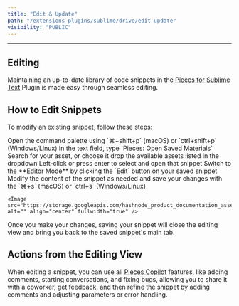 ```yaml
---
title: "Edit & Update"
path: "/extensions-plugins/sublime/drive/edit-update"
visibility: "PUBLIC"
---
```

***

## Editing

Maintaining an up-to-date library of code snippets in the <a target="_blank" href="https://packagecontrol.io/packages/Pieces">Pieces for Sublime Text</a> Plugin is made easy through seamless editing.

## How to Edit Snippets

To modify an existing snippet, follow these steps:

<Steps>
  <Step title="Open the Command Palette">
    Open the command palette using `⌘+shift+p` (macOS) or `ctrl+shift+p` (Windows/Linux)
  </Step>

  <Step title="Open Saved Materials">
    In the text field, type `Pieces: Open Saved Materials`
  </Step>

  <Step title="Search for your Materials">
    Search for your asset, or choose it drop the available assets listed in the dropdown
  </Step>

  <Step title="Open the Snippet">
    Left-click or press enter to select and open that snippet
  </Step>

  <Step title="Open Editor Mode">
    Switch to the **Editor Mode** by clicking the `Edit` button on your saved snippet
  </Step>

  <Step title="Modify the Snippet">
    Modify the content of the snippet as needed and save your changes with the `⌘+s` (macOS) or `ctrl+s` (Windows/Linux)

    <Image src="https://storage.googleapis.com/hashnode_product_documentation_assets/sublime_text_plugin_assets/using_snippets/using_snippets_PARENT_PAGE/commenting_editing_snippet.gif" alt="" align="center" fullwidth="true" />
  </Step>
</Steps>

Once you make your changes, saving your snippet will close the editing view and bring you back to the saved snippet's main tab.

## Actions from the Editing View

When editing a snippet, you can use all [Pieces Copilot](https://docs.pieces.app/products/extensions-plugins/sublime/copilot) features, like adding comments, starting conversations, and fixing bugs, allowing you to share it with a coworker, get feedback, and then refine the snippet by adding comments and adjusting parameters or error handling.

<Image src="https://storage.googleapis.com/hashnode_product_documentation_assets/sublime_text_plugin_assets/using_snippets/edit_and_update/documenting_code.gif" alt="" align="center" fullwidth="true" />
